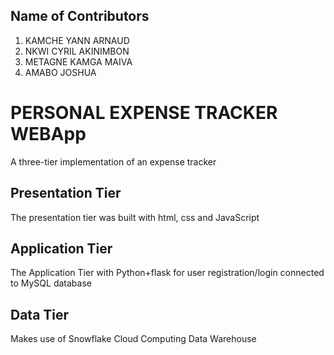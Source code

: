 ## Name of Contributors
1) KAMCHE YANN ARNAUD
2) NKWI CYRIL AKINIMBON
3) METAGNE KAMGA MAIVA
4) AMABO JOSHUA

# PERSONAL EXPENSE TRACKER WEBApp
A three-tier implementation of an expense tracker
## Presentation Tier
The presentation tier was built with html, css and JavaScript

## Application Tier
The Application Tier with Python+flask for user registration/login connected to MySQL database

## Data Tier
Makes use of Snowflake Cloud Computing Data Warehouse
